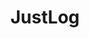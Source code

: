 ---
title: JustLog
project-url: https://github.com/justeat/JustLog
logo:
  logofile: ios.svg
  orientation: vertical
shipping-summary:
  data-source: iOS
shipping-tags:
  - log-shipper
---